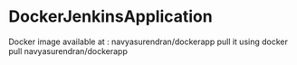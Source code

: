 # DockerJenkinsApplication

Docker image available at :
navyasurendran/dockerapp 
pull it using
docker pull navyasurendran/dockerapp 
